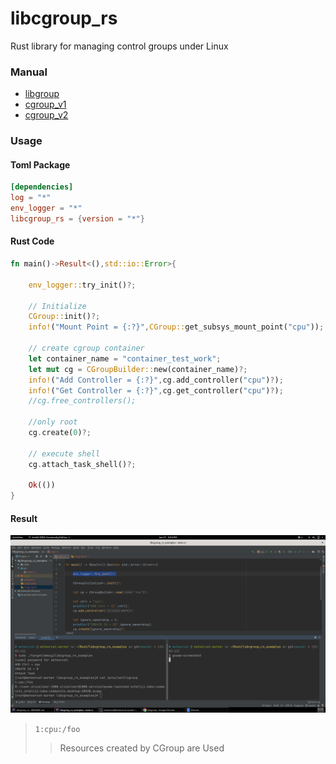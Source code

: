 # libcgroup_rs
Rust library for managing control groups under Linux 


### Manual
* [libgroup](http://www.libcg.sourceforge.net/html)
* [cgroup_v1](https://www.kernel.org/doc/html/latest/admin-guide/cgroup-v1/)
* [cgroup_v2](https://www.kernel.org/doc/html/latest/admin-guide/cgroup-v2.html)



### Usage

#### Toml Package

```toml
[dependencies]
log = "*"
env_logger = "*"
libcgroup_rs = {version = "*"}
```


#### Rust Code

```rust
fn main()->Result<(),std::io::Error>{
    
    env_logger::try_init()?;

    // Initialize
    CGroup::init()?;
    info!("Mount Point = {:?}",CGroup::get_subsys_mount_point("cpu"));

    // create cgroup container
    let container_name = "container_test_work";
    let mut cg = CGroupBuilder::new(container_name)?;
    info!("Add Controller = {:?}",cg.add_controller("cpu")?);
    info!("Get Controller = {:?}",cg.get_controller("cpu")?);
    //cg.free_controllers();

    //only root
    cg.create(0)?;

    // execute shell
    cg.attach_task_shell()?;

    Ok(())
}
```

#### Result

![Result](img/result.png)

> `1:cpu:/foo`
>> Resources created by CGroup are Used

